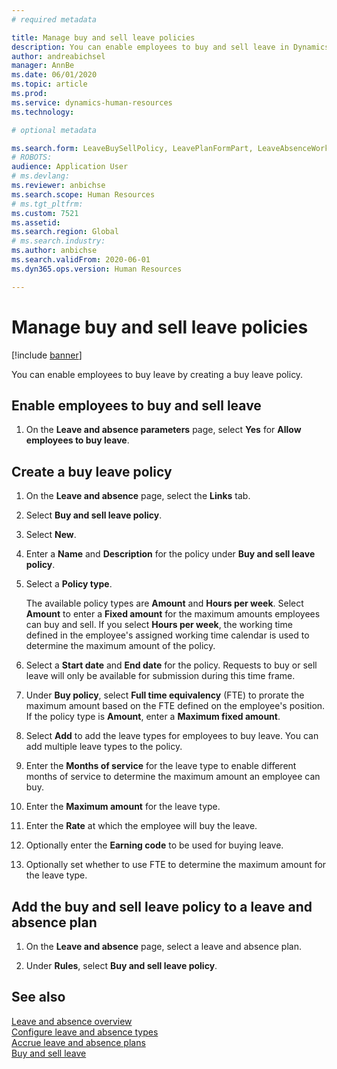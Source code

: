 ```yaml
---
# required metadata

title: Manage buy and sell leave policies
description: You can enable employees to buy and sell leave in Dynamics 365 Human Resources.
author: andreabichsel
manager: AnnBe
ms.date: 06/01/2020
ms.topic: article
ms.prod: 
ms.service: dynamics-human-resources
ms.technology: 

# optional metadata

ms.search.form: LeaveBuySellPolicy, LeavePlanFormPart, LeaveAbsenceWorkspace
# ROBOTS: 
audience: Application User
# ms.devlang: 
ms.reviewer: anbichse
ms.search.scope: Human Resources
# ms.tgt_pltfrm: 
ms.custom: 7521
ms.assetid: 
ms.search.region: Global
# ms.search.industry: 
ms.author: anbichse
ms.search.validFrom: 2020-06-01
ms.dyn365.ops.version: Human Resources

---
```


# Manage buy and sell leave policies

[!include [banner](includes/preview-feature.md)]

You can enable employees to buy leave by creating a buy leave policy.  

## Enable employees to buy and sell leave

1. On the **Leave and absence parameters** page, select **Yes** for **Allow employees to buy leave**. 

## Create a buy leave policy

1. On the **Leave and absence** page, select the **Links** tab. 

2. Select **Buy and sell leave policy**.

3. Select **New**.

4. Enter a **Name** and **Description** for the policy under **Buy and sell leave policy**. 

5. Select a **Policy type**. 

   The available policy types are **Amount** and **Hours per week**. Select **Amount** to enter a **Fixed amount** for the maximum amounts employees can buy and sell. If you select **Hours per week**, the working time defined in the employee's assigned working time calendar is used to determine the maximum amount of the policy. 

6. Select a **Start date** and **End date** for the policy. Requests to buy or sell leave will only be available for submission during this time frame. 

7. Under **Buy policy**, select **Full time equivalency** (FTE) to prorate the maximum amount based on the FTE defined on the employee's position. If the policy type is **Amount**, enter a **Maximum fixed amount**. 

8. Select **Add** to add the leave types for employees to buy leave. You can add multiple leave types to the policy. 

9. Enter the **Months of service** for the leave type to enable different months of service to determine the maximum amount an employee can buy. 

10. Enter the **Maximum amount** for the leave type. 

11. Enter the **Rate** at which the employee will buy the leave. 

12. Optionally enter the **Earning code** to be used for buying leave. 

13. Optionally set whether to use FTE to determine the maximum amount for the leave type. 

## Add the buy and sell leave policy to a leave and absence plan

1. On the **Leave and absence** page, select a leave and absence plan.

2. Under **Rules**, select **Buy and sell leave policy**.

## See also

[Leave and absence overview](hr-leave-and-absence-overview.md)</br>
[Configure leave and absence types](hr-leave-and-absence-types.md)</br>
[Accrue leave and absence plans](hr-leave-and-absence-accrue.md)</br>
[Buy and sell leave](hr-employee-self-service-buy-sell-leave.md)

